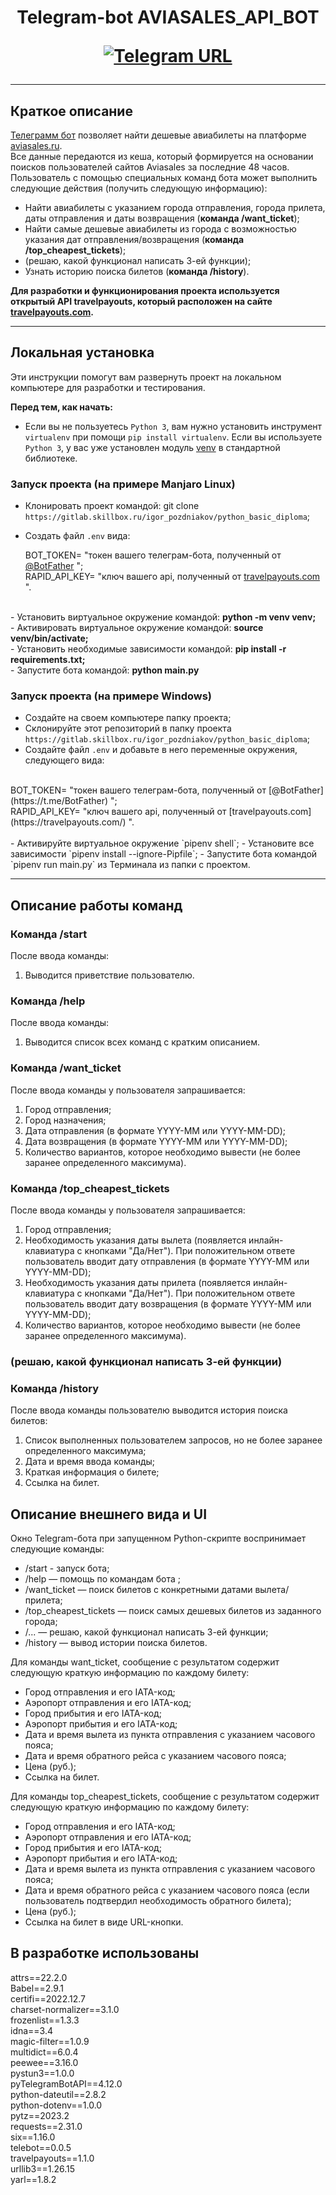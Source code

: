 <h1 align="center">Telegram-bot AVIASALES_API_BOT

[![Telegram URL](https://www.dampftbeidir.de/mediafiles/tpl/icon-telegram.png)](https://t.me/EASY_BREEZE_BOT) 
</h1>

***

## Краткое описание

[Телеграмм бот](https://gitlab.skillbox.ru/igor_pozdniakov/python_basic_diploma) позволяет найти дешевые авиабилеты на платформе [aviasales.ru](https://www.aviasales.ru/). <br>
Все данные передаются из кеша, который формируется на основании поисков пользователей сайтов Aviasales за последние 48 часов. <br> 
Пользователь с помощью специальных команд бота может выполнить следующие действия (получить следующую информацию): <br/>
- Найти авиабилеты с указанием города отправления, города прилета, даты отправления и даты возвращения (**команда /want_ticket**); 
- Найти самые дешевые авиабилеты из города с возможностью указания дат отправления/возвращения (**команда /top_cheapest_tickets**); 
- (решаю, какой функционал написать 3-ей функции);
- Узнать историю поиска билетов (**команда /history**).


**Для разработки и функционирования проекта используется открытый API travelpayouts, который расположен на сайте [travelpayouts.com](https://travelpayouts.com/).**

***

## Локальная установка
Эти инструкции помогут вам развернуть проект на локальном компьютере для разработки и тестирования.

**Перед тем, как начать:**
- Если вы не пользуетесь `Python 3`, вам нужно установить инструмент `virtualenv` при помощи `pip install virtualenv`. 
Если вы используете `Python 3`, у вас уже установлен модуль [venv](https://docs.python.org/3/library/venv.html) в стандартной библиотеке.

### Запуск проекта (на примере Manjaro Linux)
- Клонировать проект командой: git clone `https://gitlab.skillbox.ru/igor_pozdniakov/python_basic_diploma`;
- Создать файл `.env` вида:

    BOT_TOKEN= "токен вашего телеграм-бота, полученный от [@BotFather](https://t.me/BotFather) ";<br>
    RAPID_API_KEY= "ключ вашего api, полученный от [travelpayouts.com](https://travelpayouts.com/) ".<br>
<br>
- Установить виртуальное окружение командой: <b>python -m venv venv;</b><br>
- Активировать виртуальное окружение командой: <b>source venv/bin/activate;</b><br>
- Установить необходимые зависимости командой: <b>pip install -r requirements.txt;</b><br>
- Запустите бота командой: <b>python main.py</b><br>


### Запуск проекта (на примере Windows)

- Создайте на своем компьютере папку проекта;
- Склонируйте этот репозиторий в папку проекта `https://gitlab.skillbox.ru/igor_pozdniakov/python_basic_diploma`;
- Создайте файл `.env` и добавьте в него переменные окружения, следующего вида:
<br>
    BOT_TOKEN= "токен вашего телеграм-бота, полученный от [@BotFather](https://t.me/BotFather) ";<br>
    RAPID_API_KEY= "ключ вашего api, полученный от [travelpayouts.com](https://travelpayouts.com/) ".<br>
<br>
- Активируйте виртуальное окружение `pipenv shell`;
- Установите все зависимости `pipenv install --ignore-Pipfile`;
- Запустите бота командой `pipenv run main.py` из Терминала из папки с проектом.

***

## Описание работы команд

### Команда /start

После ввода команды: 
1. Выводится приветствие пользователю.

### Команда /help

После ввода команды: 
1. Выводится список всех команд с кратким описанием.


### Команда /want_ticket

После ввода команды у пользователя запрашивается: 
1. Город отправления;
2. Город назначения;
3. Дата отправления (в формате YYYY-MM или YYYY-MM-DD);
4. Дата возвращения (в формате YYYY-MM или YYYY-MM-DD);
5. Количество вариантов, которое необходимо вывести (не более заранее определенного максимума).


### Команда /top_cheapest_tickets

После ввода команды у пользователя запрашивается: 
1. Город отправления;
2. Необходимость указания даты вылета (появляется инлайн-клавиатура с кнопками "Да/Нет"). При положительном ответе пользователь вводит дату отправления (в формате YYYY-MM или YYYY-MM-DD);
3. Необходимость указания даты прилета (появляется инлайн-клавиатура с кнопками "Да/Нет"). При положительном ответе пользователь вводит дату возвращения (в формате YYYY-MM или YYYY-MM-DD);
4. Количество вариантов, которое необходимо вывести (не более заранее определенного максимума).

### (решаю, какой функционал написать 3-ей функции)


### Команда /history

После ввода команды пользователю выводится история поиска билетов: 
1. Список выполненных пользователем запросов, но не более заранее определенного максимума;
2. Дата и время ввода команды;
3. Краткая информация о билете;
4. Ссылка на билет.


## Описание внешнего вида и UI
Окно Telegram-бота при запущенном Python-скрипте воспринимает следующие команды:
- /start - запуск бота;
- /help — помощь по командам бота ;
- /want_ticket — поиск билетов с конкретными датами вылета/прилета;
- /top_cheapest_tickets — поиск самых дешевых билетов из заданного города;
- /... — решаю, какой функционал написать 3-ей функции;
- /history — вывод истории поиска билетов.

Для команды want_ticket, сообщение с результатом содержит следующую краткую информацию по каждому билету:

- Город отправления и его IATA-код;
- Аэропорт отправления и его IATA-код;
- Город прибытия и его IATA-код;
- Аэропорт прибытия и его IATA-код;
- Дата и время вылета из пункта отправления с указанием часового пояса;
- Дата и время обратного рейса с указанием часового пояса;
- Цена (руб.);
- Ссылка на билет.

Для команды top_cheapest_tickets, сообщение с результатом содержит следующую краткую информацию по каждому билету:
- Город отправления и его IATA-код;
- Аэропорт отправления и его IATA-код;
- Город прибытия и его IATA-код;
- Аэропорт прибытия и его IATA-код;
- Дата и время вылета из пункта отправления с указанием часового пояса;
- Дата и время обратного рейса с указанием часового пояса (если пользователь подтвердил необходимость обратного билета);
- Цена (руб.);
- Ссылка на билет в виде URL-кнопки.

## В разработке использованы

attrs==22.2.0<br>
Babel==2.9.1<br>
certifi==2022.12.7<br>
charset-normalizer==3.1.0<br>
frozenlist==1.3.3<br>
idna==3.4<br>
magic-filter==1.0.9<br>
multidict==6.0.4<br>
peewee==3.16.0<br>
pystun3==1.0.0<br>
pyTelegramBotAPI==4.12.0<br>
python-dateutil==2.8.2<br>
python-dotenv==1.0.0<br>
pytz==2023.2<br>
requests==2.31.0<br>
six==1.16.0<br>
telebot==0.0.5<br>
travelpayouts==1.1.0<br>
urllib3==1.26.15<br>
yarl==1.8.2<br>
